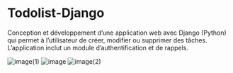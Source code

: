 # Todolist-Django
Conception et développement d’une application web avec Django (Python) qui permet à l’utilisateur de créer, modifier ou supprimer des tâches. L’application inclut un module d’authentification et de rappels.

![image(1)](https://github.com/benrabah-salim-dev/Todolist-Django/assets/118124768/06df52c0-654e-4343-9682-e09f979b7ca9)
![image](https://github.com/benrabah-salim-dev/Todolist-Django/assets/118124768/09a7c356-711d-4c12-9fbc-8e16fcca110b)
![image(2)](https://github.com/benrabah-salim-dev/Todolist-Django/assets/118124768/ad661ee2-05e8-4dcf-bf90-f05d97e80689)


